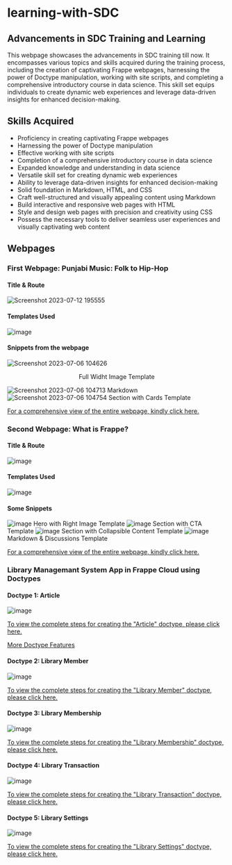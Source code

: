 # learning-with-SDC
## Advancements in SDC Training and Learning
This webpage showcases the advancements in SDC training till now. It encompasses various topics and skills acquired during the training process, including the creation of captivating Frappe webpages, harnessing the power of Doctype manipulation, working with site scripts, and completing a comprehensive introductory course in data science. This skill set equips individuals to create dynamic web experiences and leverage data-driven insights for enhanced decision-making.

## Skills Acquired

- Proficiency in creating captivating Frappe webpages
- Harnessing the power of Doctype manipulation
- Effective working with site scripts
- Completion of a comprehensive introductory course in data science
- Expanded knowledge and understanding in data science
- Versatile skill set for creating dynamic web experiences
- Ability to leverage data-driven insights for enhanced decision-making
- Solid foundation in Markdown, HTML, and CSS
- Craft well-structured and visually appealing content using Markdown
- Build interactive and responsive web pages with HTML
- Style and design web pages with precision and creativity using CSS
- Possess the necessary tools to deliver seamless user experiences and visually captivating web content


## Webpages
### First Webpage: Punjabi Music: Folk to Hip-Hop
#### Title & Route

![Screenshot 2023-07-12 195555](https://github.com/akxshdeep/learning-with-SDC/assets/72927929/d254446a-3a9b-4cee-a05b-7e508919e367)
#### Templates Used
![image](https://github.com/akxshdeep/learning-with-SDC/assets/72927929/dee27407-3f7b-4801-964f-7f0b88a08151)

#### Snippets from the webpage


![Screenshot 2023-07-06 104626](https://github.com/akxshdeep/learning-with-SDC/assets/72927929/ecc52c8b-35e4-427d-8210-99bb88b22dd1)
<p style="text-align:center;">Full Widht Image Template</p>

![Screenshot 2023-07-06 104713](https://github.com/akxshdeep/learning-with-SDC/assets/72927929/4f578cc3-5aa4-4e77-b52a-eb8d510dc362)
Markdown
![Screenshot 2023-07-06 104754](https://github.com/akxshdeep/learning-with-SDC/assets/72927929/582f9ef3-4c00-419c-a32d-8b67e4739986)
Section with Cards Template

[For a comprehensive view of the entire webpage, kindly click here.](https://exp.gndec.ac.in/akash1)

### Second Webpage: What is Frappe?
#### Title & Route
![image](https://github.com/akxshdeep/learning-with-SDC/assets/72927929/da33a0ef-3afd-41d9-a740-39a877de725f)
#### Templates Used
![image](https://github.com/akxshdeep/learning-with-SDC/assets/72927929/055e3e3d-4a6e-4260-a053-b9f4380ce54d)

#### Some Snippets
![image](https://github.com/akxshdeep/learning-with-SDC/assets/72927929/3ecc645d-36a6-499d-9e17-c6874471c179)
Hero with Right Image Template
![image](https://github.com/akxshdeep/learning-with-SDC/assets/72927929/5097ffee-1399-4f15-b11d-53ffa3f31bf7)
Section with CTA Template
![image](https://github.com/akxshdeep/learning-with-SDC/assets/72927929/7391d641-deae-4ee5-919a-0e4fc73ad2e1)
Section with Collapsible Content Template
![image](https://github.com/akxshdeep/learning-with-SDC/assets/72927929/362b0b74-1eef-429f-93e5-e4ea3d0ad08e)
Markdown & Discussions Template

[For a comprehensive view of the entire webpage, kindly click here.](https://exp.gndec.ac.in/akash2)
### Library Managemant System App in Frappe Cloud using Doctypes
#### Doctype 1: Article
![image](https://github.com/akxshdeep/learning-with-SDC/assets/72927929/8b7f3188-2e23-48e1-b236-1e5dcd85e35d)

[To view the complete steps for creating the "Article" doctype, please click here.](https://frappeframework.com/docs/v14/user/en/tutorial/create-a-doctype)

[More Doctype Features](https://frappeframework.com/docs/v14/user/en/tutorial/doctype-features)

#### Doctype 2: Library Member
![image](https://github.com/akxshdeep/learning-with-SDC/assets/72927929/7f7d90df-4d28-4fae-95c1-fcda40d9985f)

[To view the complete steps for creating the "Library Member" doctype, please click here.](https://frappeframework.com/docs/v14/user/en/tutorial/controller-methods)

#### Doctype 3: Library Membership
![image](https://github.com/akxshdeep/learning-with-SDC/assets/72927929/545422a9-8bbb-491b-8971-7373e934aca7)

[To view the complete steps for creating the "Library Membership" doctype, please click here.](https://frappeframework.com/docs/v14/user/en/tutorial/types-of-doctype)

#### Doctype 4: Library Transaction
![image](https://github.com/akxshdeep/learning-with-SDC/assets/72927929/4a593372-4cf1-426c-9497-934d469a7599)

[To view the complete steps for creating the "Library Transaction" doctype, please click here.](https://frappeframework.com/docs/v14/user/en/tutorial/types-of-doctype#library-transaction)

#### Doctype 5: Library Settings
![image](https://github.com/akxshdeep/learning-with-SDC/assets/72927929/ec753782-829a-483a-9645-74629f98a7e5)

[To view the complete steps for creating the "Library Settings" doctype, please click here.](https://frappeframework.com/docs/v14/user/en/tutorial/types-of-doctype#library-settings)








